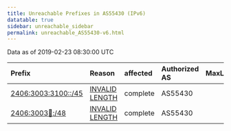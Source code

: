 ```yaml
---
title: Unreachable Prefixes in AS55430 (IPv6)
datatable: true
sidebar: unreachable_sidebar
permalink: unreachable_AS55430-v6.html
---
```


Data as of 2019-02-23 08:30:00 UTC


<div class="datatable-begin"></div>

| Prefix                                                           | Reason                                                                                                        | affected   | Authorized AS   |   MaxLength | Anchor                                       |   unreachable /48s |
|:-----------------------------------------------------------------|:--------------------------------------------------------------------------------------------------------------|:-----------|:----------------|------------:|:---------------------------------------------|-------------------:|
| [2406:3003:3100::/45](https://stat.ripe.net/2406:3003:3100::/45) | [INVALID LENGTH](https://rpki-validator.ripe.net/announcement-preview?asn=AS55430&prefix=2406:3003:3100::/45) | complete   | AS55430         |          35 | [APNIC](unreachable_APNIC_RPKI_Root-v6.html) |                  8 |
| [2406:3003:100::/48](https://stat.ripe.net/2406:3003:100::/48)   | [INVALID LENGTH](https://rpki-validator.ripe.net/announcement-preview?asn=AS55430&prefix=2406:3003:100::/48)  | complete   | AS55430         |          35 | [APNIC](unreachable_APNIC_RPKI_Root-v6.html) |                  1 |

<div class="datatable-end"></div>